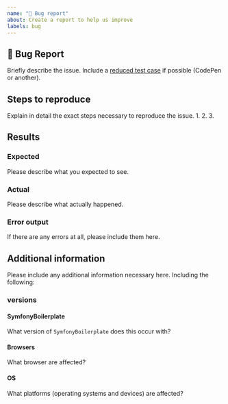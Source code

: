 ```yaml
---
name: "🐛 Bug report"
about: Create a report to help us improve
labels: bug
---
```


## 🐛 Bug Report

Briefly describe the issue.
Include a [reduced test case](https://css-tricks.com/reduced-test-cases/) if possible (CodePen or another).

## Steps to reproduce

Explain in detail the exact steps necessary to reproduce the issue. 1. 2. 3.

## Results

### Expected

Please describe what you expected to see.

### Actual

Please describe what actually happened.

### Error output

If there are any errors at all, please include them here.

## Additional information

Please include any additional information necessary here. Including the following:

### versions

#### SymfonyBoilerplate

What version of `SymfonyBoilerplate` does this occur with?

#### Browsers

What browser are affected?

#### OS

What platforms (operating systems and devices) are affected?
